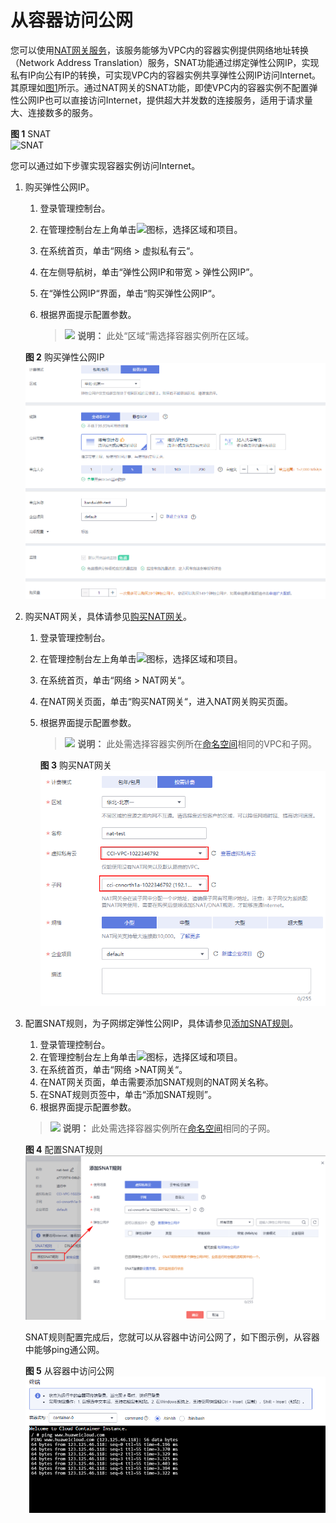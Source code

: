 # 从容器访问公网<a name="cci_01_0065"></a>

您可以使用[NAT网关服务](https://www.huaweicloud.com/product/nat.html)，该服务能够为VPC内的容器实例提供网络地址转换（Network Address Translation）服务，SNAT功能通过绑定弹性公网IP，实现私有IP向公有IP的转换，可实现VPC内的容器实例共享弹性公网IP访问Internet。其原理如[图1](#fig34611314153619)所示。通过NAT网关的SNAT功能，即使VPC内的容器实例不配置弹性公网IP也可以直接访问Internet，提供超大并发数的连接服务，适用于请求量大、连接数多的服务。

**图 1**  SNAT<a name="fig34611314153619"></a>  
![](figures/SNAT.png "SNAT")

您可以通过如下步骤实现容器实例访问Internet。

1.  购买弹性公网IP。

    1.  登录管理控制台。
    2.  在管理控制台左上角单击![](figures/icon-region-1.png)图标，选择区域和项目。
    3.  在系统首页，单击“网络 \> 虚拟私有云“。
    4.  在左侧导航树，单击“弹性公网IP和带宽 \> 弹性公网IP”。
    5.  在“弹性公网IP“界面，单击“购买弹性公网IP“。
    6.  根据界面提示配置参数。

        >![](public_sys-resources/icon-note.gif) **说明：** 
        >此处“区域“需选择容器实例所在区域。


    **图 2**  购买弹性公网IP<a name="fig198205762510"></a>  
    ![](figures/购买弹性公网IP.png "购买弹性公网IP")

2.  购买NAT网关，具体请参见[购买NAT网关](https://support.huaweicloud.com/qs-natgateway/nat_qs_0003.html)。
    1.  登录管理控制台。
    2.  在管理控制台左上角单击![](figures/icon-region-1.png)图标，选择区域和项目。
    3.  在系统首页，单击“网络 \> NAT网关“。
    4.  在NAT网关页面，单击“购买NAT网关“，进入NAT网关购买页面。
    5.  根据界面提示配置参数。

        >![](public_sys-resources/icon-note.gif) **说明：** 
        >此处需选择容器实例所在[命名空间](命名空间.md)相同的VPC和子网。

        **图 3**  购买NAT网关<a name="fig1644019123012"></a>  
        ![](figures/购买NAT网关.png "购买NAT网关")

3.  配置SNAT规则，为子网绑定弹性公网IP，具体请参见[添加SNAT规则](https://support.huaweicloud.com/qs-natgateway/nat_qs_0004.html)。

    1.  登录管理控制台。
    2.  在管理控制台左上角单击![](figures/icon-region-1.png)图标，选择区域和项目。
    3.  在系统首页，单击“网络 \>NAT网关“。
    4.  在NAT网关页面，单击需要添加SNAT规则的NAT网关名称。
    5.  在SNAT规则页签中，单击“添加SNAT规则”。
    6.  根据界面提示配置参数。

    >![](public_sys-resources/icon-note.gif) **说明：** 
    >此处需选择容器实例所在[命名空间](命名空间.md)相同的子网。

    **图 4**  配置SNAT规则<a name="fig154471841103014"></a>  
    ![](figures/配置SNAT规则.png "配置SNAT规则")

    SNAT规则配置完成后，您就可以从容器中访问公网了，如下图示例，从容器中能够ping通公网。

    **图 5**  从容器中访问公网<a name="fig2220203620415"></a>  
    ![](figures/从容器中访问公网.png "从容器中访问公网")


